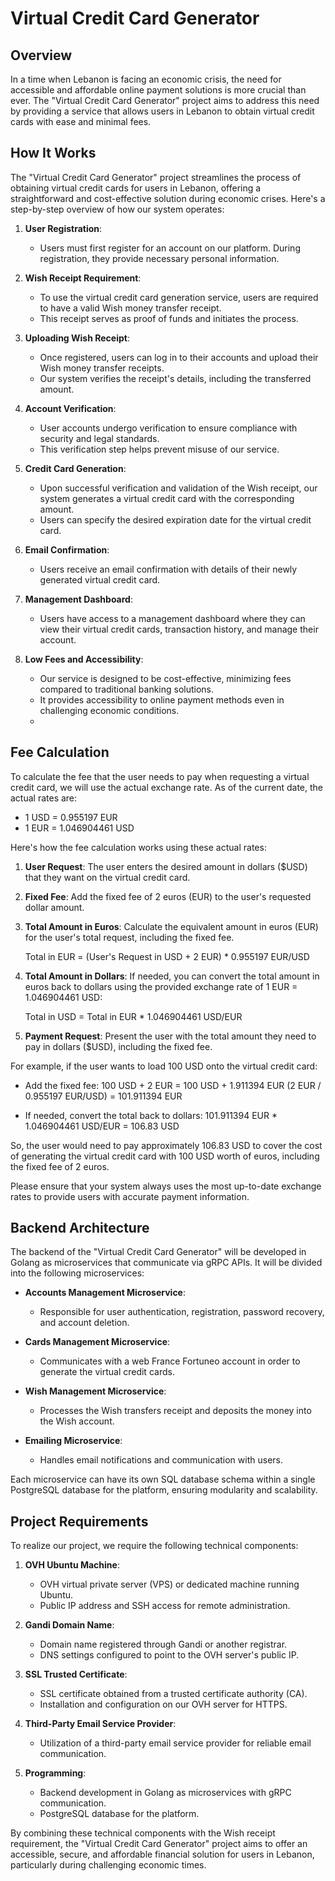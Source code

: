 # Virtual Credit Card Generator

## Overview

In a time when Lebanon is facing an economic crisis, the need for accessible and affordable online payment solutions is more crucial than ever. The "Virtual Credit Card Generator" project aims to address this need by providing a service that allows users in Lebanon to obtain virtual credit cards with ease and minimal fees.

## How It Works

The "Virtual Credit Card Generator" project streamlines the process of obtaining virtual credit cards for users in Lebanon, offering a straightforward and cost-effective solution during economic crises. Here's a step-by-step overview of how our system operates:

1. **User Registration**:
   - Users must first register for an account on our platform. During registration, they provide necessary personal information.

2. **Wish Receipt Requirement**:
   - To use the virtual credit card generation service, users are required to have a valid Wish money transfer receipt.
   - This receipt serves as proof of funds and initiates the process.

3. **Uploading Wish Receipt**:
   - Once registered, users can log in to their accounts and upload their Wish money transfer receipts.
   - Our system verifies the receipt's details, including the transferred amount.

4. **Account Verification**:
   - User accounts undergo verification to ensure compliance with security and legal standards.
   - This verification step helps prevent misuse of our service.

5. **Credit Card Generation**:
   - Upon successful verification and validation of the Wish receipt, our system generates a virtual credit card with the corresponding amount.
   - Users can specify the desired expiration date for the virtual credit card.

6. **Email Confirmation**:
   - Users receive an email confirmation with details of their newly generated virtual credit card.

7. **Management Dashboard**:
   - Users have access to a management dashboard where they can view their virtual credit cards, transaction history, and manage their account.

8. **Low Fees and Accessibility**:
   - Our service is designed to be cost-effective, minimizing fees compared to traditional banking solutions.
   - It provides accessibility to online payment methods even in challenging economic conditions.
   - 
## Fee Calculation

To calculate the fee that the user needs to pay when requesting a virtual credit card, we will use the actual exchange rate. As of the current date, the actual rates are:

- 1 USD = 0.955197 EUR
- 1 EUR = 1.046904461 USD

Here's how the fee calculation works using these actual rates:

1. **User Request**: The user enters the desired amount in dollars ($USD) that they want on the virtual credit card.

2. **Fixed Fee**: Add the fixed fee of 2 euros (EUR) to the user's requested dollar amount.

3. **Total Amount in Euros**: Calculate the equivalent amount in euros (EUR) for the user's total request, including the fixed fee.

    Total in EUR = (User's Request in USD + 2 EUR) * 0.955197 EUR/USD

4. **Total Amount in Dollars**: If needed, you can convert the total amount in euros back to dollars using the provided exchange rate of 1 EUR = 1.046904461 USD:

    Total in USD = Total in EUR * 1.046904461 USD/EUR

5. **Payment Request**: Present the user with the total amount they need to pay in dollars ($USD), including the fixed fee.

For example, if the user wants to load 100 USD onto the virtual credit card:

- Add the fixed fee: 100 USD + 2 EUR = 100 USD + 1.911394 EUR (2 EUR / 0.955197 EUR/USD) = 101.911394 EUR

- If needed, convert the total back to dollars: 101.911394 EUR * 1.046904461 USD/EUR = 106.83 USD

So, the user would need to pay approximately 106.83 USD to cover the cost of generating the virtual credit card with 100 USD worth of euros, including the fixed fee of 2 euros.

Please ensure that your system always uses the most up-to-date exchange rates to provide users with accurate payment information.


## Backend Architecture

The backend of the "Virtual Credit Card Generator" will be developed in Golang as microservices that communicate via gRPC APIs. It will be divided into the following microservices:

- **Accounts Management Microservice**:
  - Responsible for user authentication, registration, password recovery, and account deletion.

- **Cards Management Microservice**:
  - Communicates with a web France Fortuneo account in order to generate the virtual credit cards.

- **Wish Management Microservice**:
  - Processes the Wish transfers receipt and deposits the money into the Wish account.

- **Emailing Microservice**:
  - Handles email notifications and communication with users.

Each microservice can have its own SQL database schema within a single PostgreSQL database for the platform, ensuring modularity and scalability.

## Project Requirements

To realize our project, we require the following technical components:

1. **OVH Ubuntu Machine**:
   - OVH virtual private server (VPS) or dedicated machine running Ubuntu.
   - Public IP address and SSH access for remote administration.

2. **Gandi Domain Name**:
   - Domain name registered through Gandi or another registrar.
   - DNS settings configured to point to the OVH server's public IP.

3. **SSL Trusted Certificate**:
   - SSL certificate obtained from a trusted certificate authority (CA).
   - Installation and configuration on our OVH server for HTTPS.

4. **Third-Party Email Service Provider**:
   - Utilization of a third-party email service provider for reliable email communication.

5. **Programming**:
   - Backend development in Golang as microservices with gRPC communication.
   - PostgreSQL database for the platform.

By combining these technical components with the Wish receipt requirement, the "Virtual Credit Card Generator" project aims to offer an accessible, secure, and affordable financial solution for users in Lebanon, particularly during challenging economic times.




